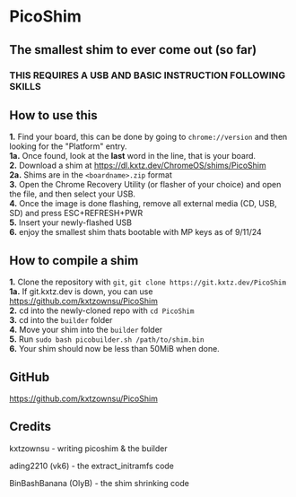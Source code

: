 # PicoShim
## The smallest shim to ever come out (so far)

### THIS REQUIRES A USB AND BASIC INSTRUCTION FOLLOWING SKILLS

## How to use this
**1.** Find your board, this can be done by going to `chrome://version` and then looking for the "Platform" entry. <br />
    **1a.** Once found, look at the **last** word in the line, that is your board.<br />
**2.** Download a shim at https://dl.kxtz.dev/ChromeOS/shims/PicoShim<br />
     **2a.** Shims are in the `<boardname>.zip` format<br />
**3.** Open the Chrome Recovery Utility (or flasher of your choice) and open the file, and then select your USB.<br />
**4.** Once the image is done flashing, remove all external media (CD, USB, SD) and press ESC+REFRESH+PWR<br />
**5.** Insert your newly-flashed USB <br />
**6.** enjoy the smallest shim thats bootable with MP keys as of 9/11/24<br />


## How to compile a shim
**1.** Clone the repository with `git`, `git clone https://git.kxtz.dev/PicoShim`<br />
    **1a.** If git.kxtz.dev is down, you can use <https://github.com/kxtzownsu/PicoShim><br />
**2.** cd into the newly-cloned repo with `cd PicoShim`<br />
**3.** cd into the `builder` folder<br />
**4.** Move your shim into the `builder` folder <br />
**5.** Run `sudo bash picobuilder.sh /path/to/shim.bin`<br />
**6.** Your shim should now be less than 50MiB when done.<br />

## GitHub
https://github.com/kxtzownsu/PicoShim

## Credits
kxtzownsu - writing picoshim & the builder

ading2210 (vk6) - the extract_initramfs code

BinBashBanana (OlyB) - the shim shrinking code
